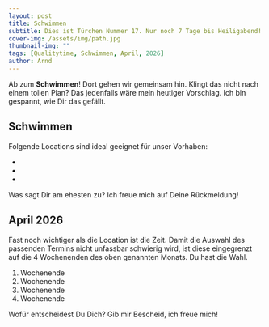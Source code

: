 ```yaml
---
layout: post
title: Schwimmen
subtitle: Dies ist Türchen Nummer 17. Nur noch 7 Tage bis Heiligabend!
cover-img: /assets/img/path.jpg
thumbnail-img: ""
tags: [Qualitytime, Schwimmen, April, 2026]
author: Arnd
---
```


Ab zum **Schwimmen**! Dort gehen wir gemeinsam hin. Klingt das nicht nach einem tollen Plan? Das jedenfalls wäre mein heutiger Vorschlag. Ich bin gespannt, wie Dir das gefällt.

## Schwimmen

Folgende Locations sind ideal geeignet für unser Vorhaben: 
* []()
* []()
* []()

Was sagt Dir am ehesten zu? Ich freue mich auf Deine Rückmeldung!

## April 2026

Fast noch wichtiger als die Location ist die Zeit. Damit die Auswahl des passenden Termins nicht unfassbar schwierig wird, ist diese eingegrenzt auf die 4 Wochenenden des oben genannten Monats. Du hast die Wahl. 

1. Wochenende 
2. Wochenende
3. Wochenende
4. Wochenende

Wofür entscheidest Du Dich? Gib mir Bescheid, ich freue mich!